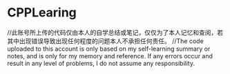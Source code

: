 # CPPLearing
//此账号所上传的代码仅由本人的自学总结或笔记，仅仅为了本人记忆和查阅，若其中出现错误导致出现任何程度的问题本人不承担任何责任。
//The code uploaded to this account is only based on my self-learning summary or notes, and is only for my memory and reference. If any errors occur and result in any level of problems, I do not assume any responsibility.
